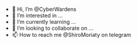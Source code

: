 - 👋 Hi, I’m @CyberWardens
- 👀 I’m interested in ...
- 🌱 I’m currently learning ...
- 💞️ I’m looking to collaborate on ...
- 📫 How to reach me @ShiroMoriaty on telegram


